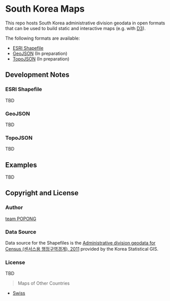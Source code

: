 South Korea Maps
================

This repo hosts South Korea administrative division geodata in open formats that can be used to build static and interactive maps (e.g. with [D3](http://d3js.org)).

The following formats are available:

- [ESRI Shapefile](http://en.wikipedia.org/wiki/Shapefile)
- [GeoJSON](http://geojson.org) (In preparation)
- [TopoJSON](http://github.com/mbostock/topojson) (In preparation)


## Development Notes

### ESRI Shapefile
TBD

### GeoJSON
TBD

### TopoJSON
TBD


## Examples
TBD

## Copyright and License

### Author
[team POPONG](http://en.popong.com)

### Data Source
Data source for the Shapefiles is the [Administrative division geodata for Census (센서스용 행정구역경계), 2011](http://sgis.kostat.go.kr/statbd/statbd_03.vw) provided by the Korea Statistical GIS.

### License
TBD

> Maps of Other Countries
- [Swiss](https://github.com/interactivethings/swiss-maps)